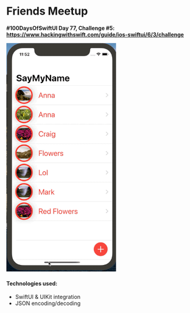 # Friends Meetup

**#100DaysOfSwiftUI Day 77, Challenge #5: https://www.hackingwithswift.com/guide/ios-swiftui/6/3/challenge**

![](gif.gif)

#### Technologies used:
- SwiftUI & UIKit integration
- JSON encoding/decoding